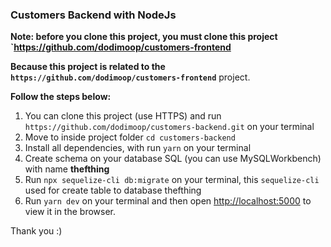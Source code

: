 ### Customers Backend with NodeJs

**Note: before you clone this project, you must clone this project `https://github.com/dodimoop/customers-frontend**

**Because this project is related to the `https://github.com/dodimoop/customers-frontend`** project.

**Follow the steps below:**
1. You can clone this project (use HTTPS) and run `https://github.com/dodimoop/customers-backend.git` on your terminal
2. Move to inside project folder `cd customers-backend`
3. Install all dependencies, with run `yarn` on your terminal
4. Create schema on your database SQL (you can use MySQLWorkbench) with name **thefthing**
5. Run `npx sequelize-cli db:migrate` on your terminal, this `sequelize-cli` used for create table to database thefthing
6. Run `yarn dev` on your terminal and then open [http://localhost:5000](http://localhost:5000) to view it in the browser.

Thank you :)
